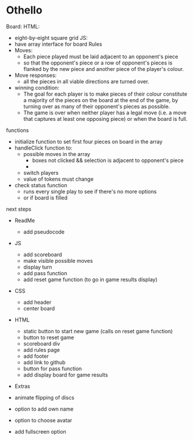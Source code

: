 # Othello

Board:
HTML:

- eight-by-eight square grid
  JS:
- have array interface for board
  Rules
- Moves:
  - Each piece played must be laid adjacent to an opponent's piece
  - so that the opponent's piece or a row of opponent's pieces is flanked by the new piece and another piece of the player's colour.
- Move responses:
  - all the pieces in all viable directions are turned over.
- winning condition:
  - The goal for each player is to make pieces of their colour constitute a majority of the pieces on the board at the end of the game, by turning over as many of their opponent's pieces as possible.
  - The game is over when neither player has a legal move (i.e. a move that captures at least one opposing piece) or when the board is full.

functions

- initialize function to set first four pieces on board in the array
- handleClick function to:
  - possible moves in the array
    - boxes not clicked && selection is adjacent to opponent's piece
    -
  - switch players
  - value of tokens must change
- check status function
  - runs every single play to see if there's no more options
  - or if board is filled

next steps

- ReadMe

  - add pseudocode

- JS

  - add scoreboard
  - make visible possible moves
  - display turn
  - add pass function
  - add reset game function (to go in game results display)

- CSS

  - add header
  - center board

- HTML

  - static button to start new game (calls on reset game function)
  - button to reset game
  - scoreboard div
  - add rules page
  - add footer
  - add link to github
  - button for pass function
  - add display board for game results

- Extras
- animate flipping of discs
- option to add own name
- option to choose avatar
- add fullscreen option
